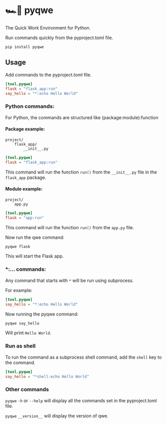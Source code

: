 # 🏎️💨 pyqwe

The Quick Work Environment for Python.

Run commands quickly from the pyproject.toml file.

`pip install pyqwe`

## Usage

Add commands to the pyproject.toml file.

```toml
[tool.pyqwe]
flask = "flask_app:run"
say_hello = "*:echo Hello World"
```

### Python commands:

For Python, the commands are structured like (package:module):function

#### Package example:

```text
project/
    flask_app/
        __init__.py
```

```toml
[tool.pyqwe]
flask = "flask_app:run"
```

This command will run the function
`run()` from the `__init__.py` file in the `flask_app` package.

#### Module example:

```text
project/
    app.py
```

```toml
[tool.pyqwe]
flask = "app:run"
```

This command will run the function
`run()` from the `app.py` file.

Now run the qwe command:

```bash
pyqwe flask
```

This will start the Flask app.

### *:... commands:

Any command that starts with `*` will be run using subprocess. 

For example:

```toml
[tool.pyqwe]
say_hello = "*:echo Hello World"
```

Now running the pyqwe command:

```bash
pyqwe say_hello
```

Will print `Hello World`.

### Run as shell

To run the command as a subprocess shell command, add the `shell` key to the command.

```toml
[tool.pyqwe]
say_hello = "*shell:echo Hello World"
```

### Other commands

`pyqwe` `-h` or `--help` will display all the commands set in the pyproject.toml file.

`pyqwe` `__version__` will display the version of qwe.
